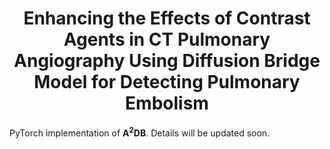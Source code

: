 <h1 align="center"> Enhancing the Effects of Contrast Agents in CT Pulmonary Angiography Using Diffusion Bridge Model for Detecting Pulmonary Embolism </h1>

PyTorch implementation of **A<sup>2</sup>DB**. Details will be updated soon.
